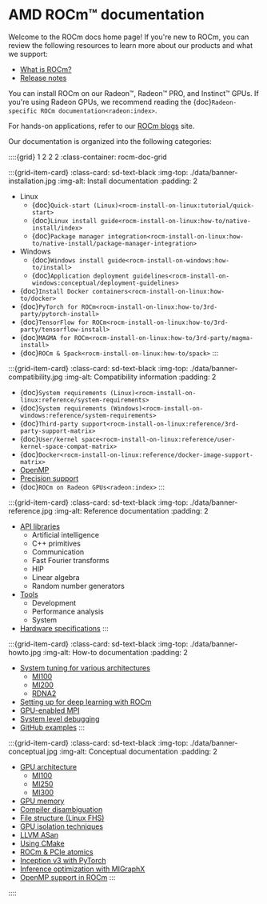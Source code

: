 <head>
  <meta charset="UTF-8">
  <meta name="description" content="AMD ROCm documentation">
  <meta name="keywords" content="documentation, guides, installation, compatibility, support,
  reference, ROCm, AMD">
</head>

# AMD ROCm™ documentation

Welcome to the ROCm docs home page! If you're new to ROCm, you can review the following
resources to learn more about our products and what we support:

* [What is ROCm?](./what-is-rocm.rst)
* [Release notes](./about/release-notes.md)

You can install ROCm on our Radeon™, Radeon™ PRO, and Instinct™ GPUs. If you're using Radeon
GPUs, we recommend reading the
{doc}`Radeon-specific ROCm documentation<radeon:index>`.

For hands-on applications, refer to our [ROCm blogs](https://rocm.blogs.amd.com/) site.

Our documentation is organized into the following categories:

::::{grid} 1 2 2 2
:class-container: rocm-doc-grid

:::{grid-item-card}
:class-card: sd-text-black
:img-top: ./data/banner-installation.jpg
:img-alt: Install documentation
:padding: 2

* Linux
  * {doc}`Quick-start (Linux)<rocm-install-on-linux:tutorial/quick-start>`
  * {doc}`Linux install guide<rocm-install-on-linux:how-to/native-install/index>`
  * {doc}`Package manager integration<rocm-install-on-linux:how-to/native-install/package-manager-integration>`
* Windows
  * {doc}`Windows install guide<rocm-install-on-windows:how-to/install>`
  * {doc}`Application deployment guidelines<rocm-install-on-windows:conceptual/deployment-guidelines>`
* {doc}`Install Docker containers<rocm-install-on-linux:how-to/docker>`
* {doc}`PyTorch for ROCm<rocm-install-on-linux:how-to/3rd-party/pytorch-install>`
* {doc}`TensorFlow for ROCm<rocm-install-on-linux:how-to/3rd-party/tensorflow-install>`
* {doc}`MAGMA for ROCm<rocm-install-on-linux:how-to/3rd-party/magma-install>`
* {doc}`ROCm & Spack<rocm-install-on-linux:how-to/spack>`
:::

:::{grid-item-card}
:class-card: sd-text-black
:img-top: ./data/banner-compatibility.jpg
:img-alt: Compatibility information
:padding: 2

* {doc}`System requirements (Linux)<rocm-install-on-linux:reference/system-requirements>`
* {doc}`System requirements (Windows)<rocm-install-on-windows:reference/system-requirements>`
* {doc}`Third-party support<rocm-install-on-linux:reference/3rd-party-support-matrix>`
* {doc}`User/kernel space<rocm-install-on-linux:reference/user-kernel-space-compat-matrix>`
* {doc}`Docker<rocm-install-on-linux:reference/docker-image-support-matrix>`
* [OpenMP](./about/compatibility/openmp.md)
* [Precision support](./about/compatibility/precision-support.rst)
* {doc}`ROCm on Radeon GPUs<radeon:index>`
:::

:::{grid-item-card}
:class-card: sd-text-black
:img-top: ./data/banner-reference.jpg
:img-alt: Reference documentation
:padding: 2

* [API libraries](./reference/api-libraries.md)
  * Artificial intelligence
  * C++ primitives
  * Communication
  * Fast Fourier transforms
  * HIP
  * Linear algebra
  * Random number generators
* [Tools](./reference/rocm-tools.md)
  * Development
  * Performance analysis
  * System
* [Hardware specifications](./reference/gpu-arch-specs.rst)
:::

:::{grid-item-card}
:class-card: sd-text-black
:img-top: ./data/banner-howto.jpg
:img-alt: How-to documentation
:padding: 2

* [System tuning for various architectures](./how-to/tuning-guides.md)
  * [MI100](./how-to/tuning-guides/mi100.md)
  * [MI200](./how-to/tuning-guides/mi200.md)
  * [RDNA2](./how-to/tuning-guides/w6000-v620.md)
* [Setting up for deep learning with ROCm](./how-to/deep-learning-rocm.md)
* [GPU-enabled MPI](./how-to/gpu-enabled-mpi.rst)
* [System level debugging](./how-to/system-debugging.md)
* [GitHub examples](https://github.com/amd/rocm-examples)
:::

:::{grid-item-card}
:class-card: sd-text-black
:img-top: ./data/banner-conceptual.jpg
:img-alt: Conceptual documentation
:padding: 2

* [GPU architecture](./conceptual/gpu-arch.md)
  * [MI100](./conceptual/gpu-arch/mi100.md)
  * [MI250](./conceptual/gpu-arch/mi250.md)
  * [MI300](./conceptual/gpu-arch/mi300.md)
* [GPU memory](./conceptual/gpu-memory.md)
* [Compiler disambiguation](./conceptual/compiler-disambiguation.md)
* [File structure (Linux FHS)](./conceptual/file-reorg.md)
* [GPU isolation techniques](./conceptual/gpu-isolation.md)
* [LLVM ASan](./conceptual/using-gpu-sanitizer.md)
* [Using CMake](./conceptual/cmake-packages.rst)
* [ROCm & PCIe atomics](./conceptual/More-about-how-ROCm-uses-PCIe-Atomics.rst)
* [Inception v3 with PyTorch](./conceptual/ai-pytorch-inception.md)
* [Inference optimization with MIGraphX](./conceptual/ai-migraphx-optimization.md)
* [OpenMP support in ROCm](./about/compatibility/openmp.md)
:::

::::
